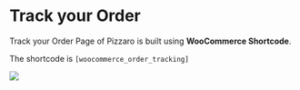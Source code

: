 # Track your Order

Track your Order Page of Pizzaro is built using **WooCommerce Shortcode**.

The shortcode is ``` [woocommerce_order_tracking] ```

![](http://transvelo.github.io/docs/pizzaro/images/track-order-page-setting.png)
